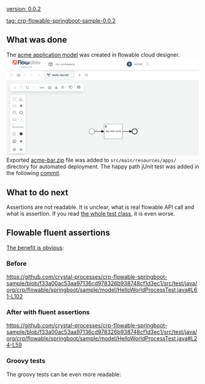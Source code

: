 [version: 0.0.2](https://github.com/crystal-processes/crp-flowable-springboot-sample/releases/tag/crp-flowable-springboot-sample-0.0.2)

[tag: crp-flowable-springboot-sample-0.0.2](https://github.com/crystal-processes/crp-flowable-springboot-sample/releases/tag/crp-flowable-springboot-sample-0.0.2)

## What was done
The [acme application model](../../src/main/resources/apps/acme-bar.zip) was created in flowable cloud designer.
![Initial acme application](../images/initial-acme-app.png)
Exported [acme-bar.zip](https://github.com/crystal-processes/crp-flowable-springboot-sample/commit/72b6657490c2740d86d083314ab11941cacf2ba7#diff-f560d6ffb8aab7489c1d92d4076d095a9a5052538e803572e31e6e7d3f18fc53) file was added to `src/main/resources/apps/` directory for automated deployment.
The happy path jUnit test was added in the following [commit](https://github.com/crystal-processes/crp-flowable-springboot-sample/commit/72b6657490c2740d86d083314ab11941cacf2ba7#diff-5c80c6fe57043ccfeb87e4a7eefa23903f8d7a7ab61cf8e6298ab3bc28dbdb2d).

## What to do next
Assertions are not readable. It is unclear, what is real flowable API call and what is assertion. 
If you read [the whole test class](https://github.com/crystal-processes/crp-flowable-springboot-sample/commit/72b6657490c2740d86d083314ab11941cacf2ba7#diff-5c80c6fe57043ccfeb87e4a7eefa23903f8d7a7ab61cf8e6298ab3bc28dbdb2d), it is even worse.

## Flowable fluent assertions
[The benefit is obvious](https://github.com/crystal-processes/crp-flowable-springboot-sample/commit/89fbdf46cea2e2235e8e34dc86ffe960d2584667):

### Before

https://github.com/crystal-processes/crp-flowable-springboot-sample/blob/f33a00ac53aa97136cd978326b938748cf1d3ec1/src/test/java/org/crp/flowable/springboot/sample/model/HelloWorldProcessTest.java#L61-L102

### After with fluent assertions

https://github.com/crystal-processes/crp-flowable-springboot-sample/blob/f33a00ac53aa97136cd978326b938748cf1d3ec1/src/test/java/org/crp/flowable/springboot/sample/model/HelloWorldProcessTest.java#L24-L59

### Groovy tests
The groovy tests can be even more readable:
